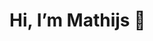 # Hi, I’m Mathijs 👋

<!---
Mathijs0/Mathijs0 is a ✨ special ✨ repository because its `README.md` (this file) appears on your GitHub profile.
You can click the Preview link to take a look at your changes.
--->
